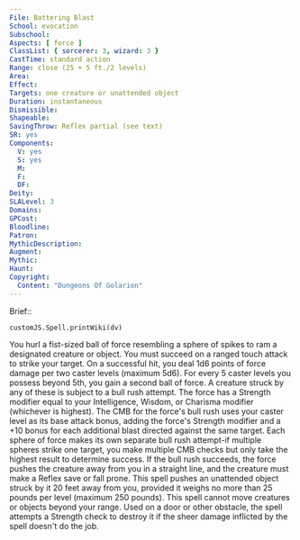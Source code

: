 ```yaml
---
File: Battering Blast
School: evocation
Subschool: 
Aspects: [ force ]
ClassList: { sorcerer: 3, wizard: 3 }
CastTime: standard action
Range: close (25 + 5 ft./2 levels)
Area: 
Effect: 
Targets: one creature or unattended object
Duration: instantaneous
Dismissible: 
Shapeable: 
SavingThrow: Reflex partial (see text)
SR: yes
Components:
  V: yes
  S: yes
  M: 
  F: 
  DF: 
Deity: 
SLALevel: 3
Domains: 
GPCost: 
Bloodline: 
Patron: 
MythicDescription: 
Augment: 
Mythic: 
Haunt: 
Copyright:
  Content: "Dungeons Of Golarion"
---
```

Brief:: 

```dataviewjs
customJS.Spell.printWiki(dv)
```

You hurl a fist-sized ball of force resembling a sphere of spikes to ram a designated creature or object. You must succeed on a ranged touch attack to strike your target. On a successful hit, you deal 1d6 points of force damage per two caster levels (maximum 5d6). For every 5 caster levels you possess beyond 5th, you gain a second ball of force.  A creature struck by any of these is subject to a bull rush attempt. The force has a Strength modifier equal to your Intelligence, Wisdom, or Charisma modifier (whichever is highest). The CMB for the force's bull rush uses your caster level as its base attack bonus, adding the force's Strength modifier and a +10 bonus for each additional blast directed against the same target. Each sphere of force makes its own separate bull rush attempt-if multiple spheres strike one target, you make multiple CMB checks but only take the highest result to determine success. If the bull rush succeeds, the force pushes the creature away from you in a straight line, and the creature must make a Reflex save or fall prone. This spell pushes an unattended object struck by it 20 feet away from you, provided it weighs no more than 25 pounds per level (maximum 250 pounds). This spell cannot move creatures or objects beyond your range. Used on a door or other obstacle, the spell attempts a Strength check to destroy it if the sheer damage inflicted by the spell doesn't do the job.
